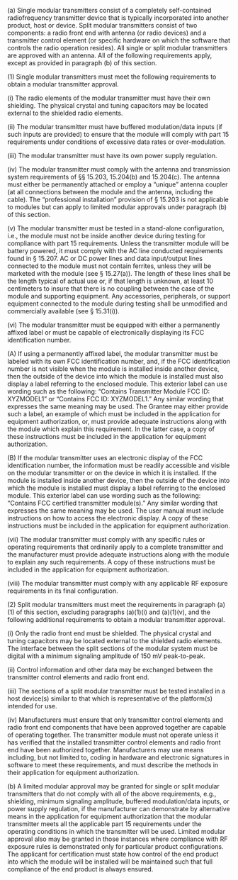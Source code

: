 (a) Single modular transmitters consist of a completely self-contained radiofrequency transmitter device that is typically incorporated into another product, host or device. Split modular transmitters consist of two components: a radio front end with antenna (or radio devices) and a transmitter control element (or specific hardware on which the software that controls the radio operation resides). All single or split modular transmitters are approved with an antenna. All of the following requirements apply, except as provided in paragraph (b) of this section.

(1) Single modular transmitters must meet the following requirements to obtain a modular transmitter approval.

(i) The radio elements of the modular transmitter must have their own shielding. The physical crystal and tuning capacitors may be located external to the shielded radio elements.

(ii) The modular transmitter must have buffered modulation/data inputs (if such inputs are provided) to ensure that the module will comply with part 15 requirements under conditions of excessive data rates or over-modulation.

(iii) The modular transmitter must have its own power supply regulation.

(iv) The modular transmitter must comply with the antenna and transmission system requirements of §§ 15.203, 15.204(b) and 15.204(c). The antenna must either be permanently attached or employ a “unique” antenna coupler (at all connections between the module and the antenna, including the cable). The “professional installation” provision of § 15.203 is not applicable to modules but can apply to limited modular approvals under paragraph (b) of this section.

(v) The modular transmitter must be tested in a stand-alone configuration, 
                i.e., the module must not be inside another device during testing for compliance with part 15 requirements. Unless the transmitter module will be battery powered, it must comply with the AC line conducted requirements found in § 15.207. AC or DC power lines and data input/output lines connected to the module must not contain ferrites, unless they will be marketed with the module (see § 15.27(a)). The length of these lines shall be the length typical of actual use or, if that length is unknown, at least 10 centimeters to insure that there is no coupling between the case of the module and supporting equipment. Any accessories, peripherals, or support equipment connected to the module during testing shall be unmodified and commercially available (see § 15.31(i)).

(vi) The modular transmitter must be equipped with either a permanently affixed label or must be capable of electronically displaying its FCC identification number.

(A) If using a permanently affixed label, the modular transmitter must be labeled with its own FCC identification number, and, if the FCC identification number is not visible when the module is installed inside another device, then the outside of the device into which the module is installed must also display a label referring to the enclosed module. This exterior label can use wording such as the following: “Contains Transmitter Module FCC ID: XYZMODEL1” or “Contains FCC ID: XYZMODEL1.” Any similar wording that expresses the same meaning may be used. The Grantee may either provide such a label, an example of which must be included in the application for equipment authorization, or, must provide adequate instructions along with the module which explain this requirement. In the latter case, a copy of these instructions must be included in the application for equipment authorization.

(B) If the modular transmitter uses an electronic display of the FCC identification number, the information must be readily accessible and visible on the modular transmitter or on the device in which it is installed. If the module is installed inside another device, then the outside of the device into which the module is installed must display a label referring to the enclosed module. This exterior label can use wording such as the following: “Contains FCC certified transmitter module(s).” Any similar wording that expresses the same meaning may be used. The user manual must include instructions on how to access the electronic display. A copy of these instructions must be included in the application for equipment authorization.

(vii) The modular transmitter must comply with any specific rules or operating requirements that ordinarily apply to a complete transmitter and the manufacturer must provide adequate instructions along with the module to explain any such requirements. A copy of these instructions must be included in the application for equipment authorization.

(viii) The modular transmitter must comply with any applicable RF exposure requirements in its final configuration.

(2) Split modular transmitters must meet the requirements in paragraph (a)(1) of this section, excluding paragraphs (a)(1)(i) and (a)(1)(v), and the following additional requirements to obtain a modular transmitter approval.

(i) Only the radio front end must be shielded. The physical crystal and tuning capacitors may be located external to the shielded radio elements. The interface between the split sections of the modular system must be digital with a minimum signaling amplitude of 150 mV peak-to-peak.

(ii) Control information and other data may be exchanged between the transmitter control elements and radio front end.

(iii) The sections of a split modular transmitter must be tested installed in a host device(s) similar to that which is representative of the platform(s) intended for use.

(iv) Manufacturers must ensure that only transmitter control elements and radio front end components that have been approved together are capable of operating together. The transmitter module must not operate unless it has verified that the installed transmitter control elements and radio front end have been authorized together. Manufacturers may use means including, but not limited to, coding in hardware and electronic signatures in software to meet these requirements, and must describe the methods in their application for equipment authorization.

(b) A limited modular approval may be granted for single or split modular transmitters that do not comply with all of the above requirements, e.g., shielding, minimum signaling amplitude, buffered modulation/data inputs, or power supply regulation, if the manufacturer can demonstrate by alternative means in the application for equipment authorization that the modular transmitter meets all the applicable part 15 requirements under the operating conditions in which the transmitter will be used. Limited modular approval also may be granted in those instances where compliance with RF exposure rules is demonstrated only for particular product configurations. The applicant for certification must state how control of the end product into which the module will be installed will be maintained such that full compliance of the end product is always ensured.

